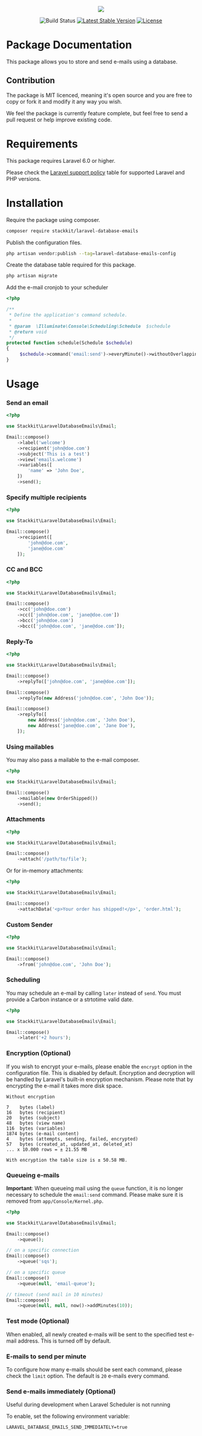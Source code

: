 <p align="center">
  <img src="/logo.png">
</p>
<p align="center">
<img src="https://github.com/stackkit/laravel-database-emails/workflows/Run%20tests/badge.svg?branch=master" alt="Build Status">
<a href="https://packagist.org/packages/stackkit/laravel-database-emails"><img src="https://poser.pugx.org/stackkit/laravel-database-emails/v/stable.svg" alt="Latest Stable Version"></a>
<a href="https://packagist.org/packages/stackkit/laravel-database-emails"><img src="https://poser.pugx.org/stackkit/laravel-database-emails/license.svg" alt="License"></a>
</p>

# Package Documentation

This package allows you to store and send e-mails using a database. 

## Contribution

The package is MIT licenced, meaning it's open source and you are free to copy or fork it and modify it any way you wish.

We feel the package is currently feature complete, but feel free to send a pull request or help improve existing code.

# Requirements

This package requires Laravel 6.0 or higher.

Please check the [Laravel support policy](https://laravel.com/docs/master/releases#support-policy) table for supported Laravel and PHP versions.

# Installation

Require the package using composer.

```bash
composer require stackkit/laravel-database-emails
```

Publish the configuration files.

```bash
php artisan vendor:publish --tag=laravel-database-emails-config
```

Create the database table required for this package.

```bash
php artisan migrate
```

Add the e-mail cronjob to your scheduler

```php
<?php

/**
 * Define the application's command schedule.
 *
 * @param  \Illuminate\Console\Scheduling\Schedule  $schedule
 * @return void
 */
protected function schedule(Schedule $schedule)
{
     $schedule->command('email:send')->everyMinute()->withoutOverlapping(5);
}
```


# Usage

### Send an email

```php
<?php

use Stackkit\LaravelDatabaseEmails\Email;

Email::compose()
    ->label('welcome')
    ->recipient('john@doe.com')
    ->subject('This is a test')
    ->view('emails.welcome')
    ->variables([
        'name' => 'John Doe',
    ])
    ->send();
```

### Specify multiple recipients

```php
<?php

use Stackkit\LaravelDatabaseEmails\Email;

Email::compose()
    ->recipient([
        'john@doe.com',
        'jane@doe.com'
    ]);
```

### CC and BCC

```php
<?php

use Stackkit\LaravelDatabaseEmails\Email;

Email::compose()
    ->cc('john@doe.com')
    ->cc(['john@doe.com', 'jane@doe.com'])
    ->bcc('john@doe.com')
    ->bcc(['john@doe.com', 'jane@doe.com']);
```

### Reply-To

```php
<?php

use Stackkit\LaravelDatabaseEmails\Email;

Email::compose()
    ->replyTo(['john@doe.com', 'jane@doe.com']);

Email::compose()
    ->replyTo(new Address('john@doe.com', 'John Doe'));

Email::compose()
    ->replyTo([
        new Address('john@doe.com', 'John Doe'),
        new Address('jane@doe.com', 'Jane Doe'),
    ]);
```

### Using mailables

You may also pass a mailable to the e-mail composer.

```php
<?php

use Stackkit\LaravelDatabaseEmails\Email;

Email::compose()
    ->mailable(new OrderShipped())
    ->send();
```

### Attachments

```php
<?php

use Stackkit\LaravelDatabaseEmails\Email;

Email::compose()
    ->attach('/path/to/file');
```

Or for in-memory attachments:

```php
<?php

use Stackkit\LaravelDatabaseEmails\Email;

Email::compose()
    ->attachData('<p>Your order has shipped!</p>', 'order.html');
```

### Custom Sender

```php
<?php

use Stackkit\LaravelDatabaseEmails\Email;

Email::compose()
    ->from('john@doe.com', 'John Doe');
```

### Scheduling

You may schedule an e-mail by calling `later` instead of `send`. You must provide a Carbon instance or a strtotime valid date.

```php
<?php

use Stackkit\LaravelDatabaseEmails\Email;

Email::compose()
    ->later('+2 hours');
```

### Encryption (Optional)

If you wish to encrypt your e-mails, please enable the `encrypt` option in the configuration file. This is disabled by default. Encryption and decryption will be handled by Laravel's built-in encryption mechanism. Please note that by encrypting the e-mail it takes more disk space.

```text
Without encryption

7    bytes (label)
16   bytes (recipient)
20   bytes (subject)
48   bytes (view name)
116  bytes (variables)
1874 bytes (e-mail content)
4    bytes (attempts, sending, failed, encrypted)
57   bytes (created_at, updated_at, deleted_at)
... x 10.000 rows = ± 21.55 MB

With encryption the table size is ± 50.58 MB.
```


### Queueing e-mails

**Important**: When queueing mail using the `queue` function, it is no longer necessary to schedule the `email:send` command. Please make sure it is removed from `app/Console/Kernel.php`.

```php
<?php

use Stackkit\LaravelDatabaseEmails\Email;

Email::compose()
    ->queue();

// on a specific connection
Email::compose()
    ->queue('sqs');

// on a specific queue
Email::compose()
    ->queue(null, 'email-queue');

// timeout (send mail in 10 minutes)
Email::compose()
    ->queue(null, null, now()->addMinutes(10));
```

### Test mode (Optional)

When enabled, all newly created e-mails will be sent to the specified test e-mail address. This is turned off by default.

### E-mails to send per minute

To configure how many e-mails should be sent each command, please check the `limit` option. The default is `20` e-mails every command.

### Send e-mails immediately (Optional)

Useful during development when Laravel Scheduler is not running

To enable, set the following environment variable:

```
LARAVEL_DATABASE_EMAILS_SEND_IMMEDIATELY=true
```
